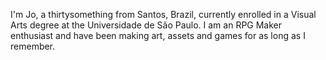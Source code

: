 I'm Jo, a thirtysomething from Santos, Brazil, currently enrolled in a Visual Arts degree at the Universidade de São Paulo.
I am an RPG Maker enthusiast and have been making art, assets and games for as long as I remember. 

<!--
**JosephSerUSP/JosephSerUSP** is a ✨ _special_ ✨ repository because its `README.md` (this file) appears on your GitHub profile.

Here are some ideas to get you started:

- 🔭 I’m currently working on ...
- 🌱 I’m currently learning ...
- 👯 I’m looking to collaborate on ...
- 🤔 I’m looking for help with ...
- 💬 Ask me about ...
- 📫 How to reach me: ...
- 😄 Pronouns: ...
- ⚡ Fun fact: ...
-->
